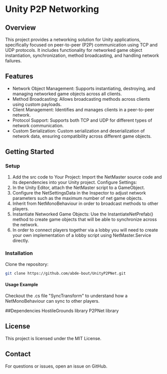 # Unity P2P Networking

## Overview
This project provides a networking solution for Unity applications, specifically focused on peer-to-peer (P2P) communication using TCP and UDP protocols. It includes functionality for networked game object instantiation, synchronization, method broadcasting, and handling network failures.

## Features
- Network Object Management: Supports instantiating, destroying, and managing networked game objects across all clients.
- Method Broadcasting: Allows broadcasting methods across clients using custom payloads.
- Client Management: Identifies and manages clients in a peer-to-peer network.
- Protocol Support: Supports both TCP and UDP for different types of network communication.
- Custom Serialization: Custom serialization and deserialization of network data, ensuring compatibility across different game objects.

## Getting Started

### Setup
1. Add the src code to Your Project: Import the NetMaster source code and its dependencies into your Unity project.
Configure Settings:
2. In the Unity Editor, attach the NetMaster script to a GameObject.
3. Configure the NetSettingsData in the Inspector to adjust network parameters such as the maximum number of net game objects.
4. Inherit from NetMonoBehaviour in order to broadcast methods to other players.
5. Instantiate Networked Game Objects: Use the InstantiateNetPrefab() method to create game objects that will be able to synchronize across the network.
6. In order to connect players together via a lobby you will need to create your own implementation of a lobby script using NetMaster.Service directly.

### Installation
Clone the repository:
```sh
git clone https://github.com/abde-bout/UnityP2PNet.git
```

#### Usage Example
Checkout the .cs file "SyncTransform" to understand how a NetMonoBehaviour can sync to other players.

##Dependencies
HostileGrounds library
P2PNet library

## License
This project is licensed under the MIT License.

## Contact
For questions or issues, open an issue on GitHub.

